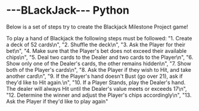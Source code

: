 # ---BLackJack--- Python

Below is a set of steps try to create the Blackjack Milestone Project game!

To play a hand of Blackjack the following steps must be followed:
    "1. Create a deck of 52 cards\n",
    "2. Shuffle the deck\n",
    "3. Ask the Player for their bet\n",
    "4. Make sure that the Player's bet does not exceed their available chips\n",
    "5. Deal two cards to the Dealer and two cards to the Player\n",
    "6. Show only one of the Dealer's cards, the other remains hidden\n",
    "7. Show both of the Player's cards\n",
    "8. Ask the Player if they wish to Hit, and take another card\n",
    "9. If the Player's hand doesn't Bust (go over 21), ask if they'd like to Hit again.\n",
    "10. If a Player Stands, play the Dealer's hand. The dealer will always Hit until the Dealer's value meets or exceeds 17\n",
    "12. Determine the winner and adjust the Player's chips accordingly\n",
    "13. Ask the Player if they'd like to play again"
    
    

